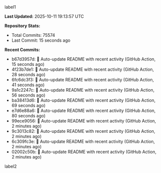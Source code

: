 
label1 
<!-- ACTIVITY_START -->
**Last Updated:** 2025-10-11 19:13:57 UTC

**Repository Stats:**
- Total Commits: 75574
- Last Commit: 15 seconds ago

**Recent Commits:**
- b67d3957d: 🤖 Auto-update README with recent activity (GitHub Action, 15 seconds ago)
- 4f23b7de1: 🤖 Auto-update README with recent activity (GitHub Action, 28 seconds ago)
- 6fc6dc3f3: 🤖 Auto-update README with recent activity (GitHub Action, 41 seconds ago)
- 9a1c2247c: 🤖 Auto-update README with recent activity (GitHub Action, 56 seconds ago)
- ba38413d6: 🤖 Auto-update README with recent activity (GitHub Action, 69 seconds ago)
- e7d6e88a6: 🤖 Auto-update README with recent activity (GitHub Action, 80 seconds ago)
- 99ece9056: 🤖 Auto-update README with recent activity (GitHub Action, 2 minutes ago)
- 9c3013c82: 🤖 Auto-update README with recent activity (GitHub Action, 2 minutes ago)
- 6c309fc3e: 🤖 Auto-update README with recent activity (GitHub Action, 2 minutes ago)
- 02002c50b: 🤖 Auto-update README with recent activity (GitHub Action, 2 minutes ago)
<!-- ACTIVITY_END -->

label2
